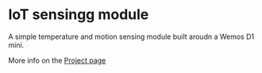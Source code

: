# IoT sensingg module
A simple temperature and motion sensing module built aroudn a Wemos D1 mini.

More info on the [Project page](https://articles.maximemoreillon.com/articles/f0b88a38-7271-4f8d-8f60-05efbdd861cc)